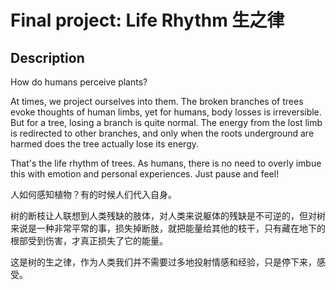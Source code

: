 # Final project: Life Rhythm 生之律

## Description
How do humans perceive plants?
<br/>

At times, we project ourselves into them. The broken branches of trees evoke thoughts of human limbs, yet for humans, body losses is irreversible. But for a tree, losing a branch is quite normal. The energy from the lost limb is redirected to other branches, and only when the roots underground are harmed does the tree actually lose its energy.
<br/>

That's the life rhythm of trees. As humans, there is no need to overly imbue this with emotion and personal experiences. Just pause and feel!
<br/>

人如何感知植物？有的时候人们代入自身。
<br/>

树的断枝让人联想到人类残缺的肢体，对人类来说躯体的残缺是不可逆的，但对树来说是一种非常平常的事，损失掉断肢，就把能量给其他的枝干，只有藏在地下的根部受到伤害，才真正损失了它的能量。
<br/>

这是树的生之律，作为人类我们并不需要过多地投射情感和经验，只是停下来，感受。


